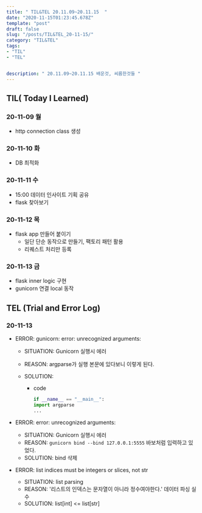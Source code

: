 ```yaml
---
title: " TIL&TEL 20.11.09~20.11.15  "
date: "2020-11-15T01:23:45.678Z"
template: "post"
draft: false
slug: "/posts/TIL&TEL_20-11-15/"
category: "TIL&TEL"
tags:
- "TIL"
- "TEL"


description: " 20.11.09~20.11.15 배운것, 씨름한것들 "
---
```


## TIL( Today I Learned)

### 20-11-09 월

- http connection class 생성

### 20-11-10 화

- DB 최적화

### 20-11-11 수

- 15:00 데이터 인사이트 기획 공유
- flask 찾아보기

### 20-11-12 목

- flask app 만들어 붙이기
  - 일단 단순 동작으로 만들기, 팩토리 패턴 활용
  - 리퀘스트 처리만 등록

### 20-11-13 금

- flask inner logic 구현
- gunicorn 연결 local 동작


## TEL (Trial and Error Log)

### 20-11-13

- ERROR: gunicorn: error: unrecognized arguments:

  - SITUATION: Gunicorn 실행시 에러

  - REASON: argparse가 실행 본문에 있다보니 이렇게 된다.

  - SOLUTION:

    - code 
      ```python
      if __name__ == "__main__":
      import argparse
      ...
      ```

- ERROR: error: unrecognized arguments:

  - SITUATION: Gunicorn 실행시 에러
  - REASON: ```gunicorn bind --bind 127.0.0.1:5555``` 바보처럼 입력하고 있었다.
  - SOLUTION: bind 삭제

- ERROR: list indices must be integers or slices, not str

  - SITUATION: list parsing
  - REASON: '리스트의 인덱스는 문자열이 아니라 정수여야한다.' 데이터 파싱 실수
  - SOLUTION: list[int] <= list[str]

  

